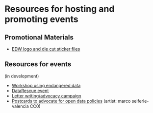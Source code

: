 # Resources for hosting and promoting events

## Promotional Materials

- [EDW logo and die cut sticker files](https://github.com/endangereddataweek/resources/tree/master/media)

## Resources for events
(in development)
- [Workshop using endangered data](https://github.com/endangereddataweek/resources/blob/master/endangereddataworkshop.md)
- [DataRescue event](http://www.ppehlab.org/datarescue)
- [Letter writing/advocacy campaign](https://github.com/endangereddataweek/resources/blob/master/advocacy.md)
- [Postcards to advocate for open data policies](https://github.com/endangereddataweek/resources/blob/master/media/Endangered%20Data%20postcards.pdf) (artist: marco seiferle-valencia CC0)

